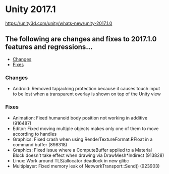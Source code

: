 # Unity 2017.1

https://unity3d.com/unity/whats-new/unity-2017.1.0

## The following are changes and fixes to 2017.1.0 features and regressions...

- [Changes](#changes)
- [Fixes](#fixes)


### Changes

*   Android: Removed tapjacking protection because it causes touch input to be lost when a transparent overlay is shown on top of the Unity view

### Fixes

*   Animation: Fixed humanoid body position not working in additive (916487)
*   Editor: Fixed moving multiple objects makes only one of them to move according to handles
*   Graphics: Fixed crash when using RenderTextureFormat.RFloat in a command buffer (898318)
*   Graphics: Fixed issue where a ComputeBuffer applied to a Material Block doesn't take effect when drawing via DrawMesh\*Indirect (913828)
*   Linux: Work around TLS/allocator deadlock in new glibc
*   Multiplayer: Fixed memory leak of NetworkTransport::Send() (923903)